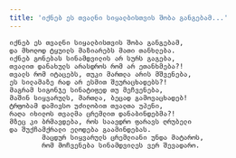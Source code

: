 ```yaml
---
title: 'იქნებ ეს თვალნი სიყალბისთვის შობა განგებამ...'
---
```


    იქნებ ეს თვალნი სიყალბისთვის შობა განგებამ,
    და მხოლოდ ტყუილს მაზიარებს მათი თანხლება.
    იქნებ გონებას სინამდვილის არ სურს გაგება,
    თვალით დანახულს არასდროს რომ არ ეთანხმება?!
    თვალს რომ იტაცებს, თუკი მართლა არის მშვენება,
    ეს სილამაზე რად არ ესმით შეურაცხადებს?!
    მაგრამ სიგონჯე სინატიფედ თუ მეჩვენება,
    მაშინ სიყვარულს, მართლა, ბეცად გამოვაცხადებ!
    ტრფობამ დამივსო უძილობით თვალთა უპენი,
    რაღა იხილოს თვალმა ცრემლით დანაბინდებმა?!
    მზეც კი ბრმავდება, როს საავდრო ფარავს ღრუბელი
    და შუქჩამქრალი ელოდება გაამინდებას.
            მაცდურ სიყვარულს ცრემლიანი უნდა მატაროს,
            რომ მოჩვენება სინამდვილეს ვერ შევადარო.

